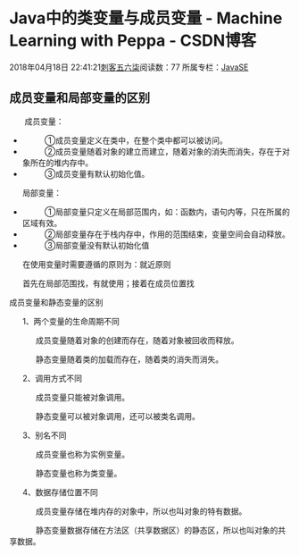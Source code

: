 # Java中的类变量与成员变量 - Machine Learning with Peppa - CSDN博客





2018年04月18日 22:41:21[刺客五六柒](https://me.csdn.net/qq_39521554)阅读数：77
所属专栏：[JavaSE](https://blog.csdn.net/column/details/21699.html)









## 成员变量和局部变量的区别

       成员变量：

-           ①成员变量定义在类中，在整个类中都可以被访问。
-           ②成员变量随着对象的建立而建立，随着对象的消失而消失，存在于对象所在的堆内存中。
-           ③成员变量有默认初始化值。



      局部变量：

-           ①局部变量只定义在局部范围内，如：函数内，语句内等，只在所属的区域有效。
-           ②局部变量存在于栈内存中，作用的范围结束，变量空间会自动释放。
-           ③局部变量没有默认初始化值 



      在使用变量时需要遵循的原则为：就近原则

      首先在局部范围找，有就使用；接着在成员位置找



成员变量和静态变量的区别

      1、两个变量的生命周期不同


            成员变量随着对象的创建而存在，随着对象被回收而释放。

            静态变量随着类的加载而存在，随着类的消失而消失。


      2、调用方式不同


            成员变量只能被对象调用。

            静态变量可以被对象调用，还可以被类名调用。


      3、别名不同


            成员变量也称为实例变量。

            静态变量也称为类变量。


      4、数据存储位置不同


            成员变量存储在堆内存的对象中，所以也叫对象的特有数据。

            静态变量数据存储在方法区（共享数据区）的静态区，所以也叫对象的共享数据。
            


